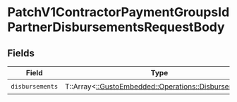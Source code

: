 # PatchV1ContractorPaymentGroupsIdPartnerDisbursementsRequestBody


## Fields

| Field                                                                                            | Type                                                                                             | Required                                                                                         | Description                                                                                      |
| ------------------------------------------------------------------------------------------------ | ------------------------------------------------------------------------------------------------ | ------------------------------------------------------------------------------------------------ | ------------------------------------------------------------------------------------------------ |
| `disbursements`                                                                                  | T::Array<[::GustoEmbedded::Operations::Disbursements](../../models/operations/disbursements.md)> | :heavy_check_mark:                                                                               | N/A                                                                                              |